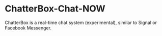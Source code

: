 # ChatterBox-Chat-NOW
ChatterBox is a real-time chat system (experimental), similar to Signal or Facebook Messenger.
